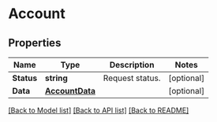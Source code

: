 # Account

## Properties

Name | Type | Description | Notes
------------ | ------------- | ------------- | -------------
**Status** | **string** | Request status. | [optional] 
**Data** | [**AccountData**](Account_data.md) |  | [optional] 

[[Back to Model list]](../README.md#documentation-for-models) [[Back to API list]](../README.md#documentation-for-api-endpoints) [[Back to README]](../README.md)


